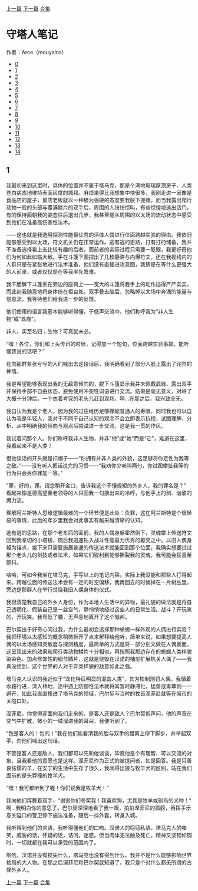 [上一篇](./守塔人笔记00.md)  [下一篇](./守塔人笔记02.md)  [合集](../同人目录.md)

# 守塔人笔记

作者：Arce（mouyains）

* [0](./守塔人笔记00.md)
* [1](./守塔人笔记01.md)
* [2](./守塔人笔记02.md)
* [3](./守塔人笔记03.md)
* [4](./守塔人笔记04.md)
* [5](./守塔人笔记05.md)
* [6](./守塔人笔记06.md)
* [7](./守塔人笔记07.md)
* [8](./守塔人笔记08.md)
* [9](./守塔人笔记09.md)
* [10](./守塔人笔记10.md)
* [11](./守塔人笔记11.md)
* [12](./守塔人笔记12.md)
* [13](./守塔人笔记13.md)
* [14](./守塔人笔记14.md)

## 1

我最初来到这里时，具体的位置并不属于塔马克，那是个满地玻璃屋顶房子、人类苍白病态地维持表面风度的城邦。麻烦来得比我想象中快很多，我刚走进一家像是食品店的屋子，那店老板就以一种极为强硬的态度要我脱下兜帽。而当我露出爬行动物一般的头部与覆满鳞片的双手后，周围的人纷纷惊叫，有些惊惶地逃出店门，有的保持面朝我的姿态往后退出几步，我甚至能从周围的以太场的流动状态中感受到他们在准备高伤害性法术。

——这也就是我选用探测性能最优秀的活体人偶进行位面跨越实验的理由。我依旧能够感受到以太场，符文机关仍在正常运作。逃有逃的思路，打有打的储备，我并不准备选择看上去比较有趣的后者，而前者的实际过程只需要一眨眼，我更好奇他们为何如此如临大敌。手在斗篷下面捏出了几枚静滞与内爆符文，还在我视线内的人群只是在紧张地进行法术准备，他们没有直接进攻意图，我猜是在等什么更强大的人前来，或者仅仅是在等我率先发难。

我干脆解下斗篷丢在旁边的座椅上——宽大的斗篷将我手上的动作挡得严严实实，而此刻我随意地将身体倚在柜台处，双手叠去脑后，忽略掉以太场中奔涌的能量与信息流，我等待他们给我进一步的反馈。

他们使用的语言我基本能够听得懂。于低声交流中，他们称呼我为“非人生物”或“龙裔”。

非人，实至名归；生物？可真就未必。

“嘿！各位，你们和上头传讯的时候，记得加一个短句，位面跨越实验事故。能听懂我说的话吧？”

在向那群紧张兮兮的人们喊出去这段话后，我明确看到了部分人脸上露出了诧异的神情。

我是希望能够表现出我的无敌意倾向的，脱下斗篷显示我并未佩戴武器、露出双手并保持手部不自由状态，避免使用冲突性词语进行交流。结果是毫无意义，对峙了大概十分钟后，一个衣着考究的老头儿赶到现场，啊…在那之后，我兴致全无。

我自认为我是个老人，因为我的过往经历足够撑起普通人的寿限，同时我也可以自认为我是年轻人，我对于不同于自己认知的观念不会立即表示抗拒，试图理解、分析、从中明确我的倾向与观点后尝试进一步交流，这是我一贯的作风。

我试着问那个人。你们称呼我非人生物，并非“他”或“她”而是“它”，难道在这里，我看起来不是人类？

但他谈话的开头就是扣帽子——“你拥有并非人类的外貌，这足够将你定性为我等之敌。”——没有听人把话说完的习惯——“我劝你少吠叫两句，你试图攀扯我等的行为只会另你罪加一等。”

“罪，好的，罪。请您稍开金口，告诉我这个不懂规矩的外乡人，我的罪名是？”
看起来像是德高望重老领导的人只回我一句擤出来的冷哼，与他手上的剑、汹涌的魔力流。

理解阿兰斯特人思维逻辑最难的一个环节便是此处：负罪，这在阿兰斯特是个很轻易的事情，此后的年岁里我会对此事实有越来越清晰的认知。

逃有逃的思路，在那个老东西的面前，我的人偶身躯霍然倒下，灵魂攀上传送符文回到我亲切的小塔楼，随后我迅速钻入战斗性能最为优秀的躯壳之中。以旧人偶身躯为锚点，接下来只需要施展普通的传送法术就能回到那个位面，我确实想要试试那个老头儿的剑技或者法术，如果它们锐利到能够撕裂我的灵魂，我可能会狂喜至颤抖。

哈哈，可如今我坐在塔马克，手写以上的笔记内容。实际上我没能和那些人打得起来。跨越位面的传送法术会有一定的时空偏移，我再回去的时候掉在一片树丛里，旁边是那群人在举行焚烧我旧人偶身体的仪式。

我很清楚我自己的外乡人身份，作为本地人生活中的异物，最礼貌的做法就是将自己透明化、假装自己是一丝空气，静悄悄地经过这些人的日常生活。战斗？开玩笑的，开玩笑。我弯低了腰，无声息地离开了这个城邦。

巴尔契出于好奇心问过我，为什么最初会选择那种蜥蜴一样外观的人偶进行实验？我把环境以太感知的概念稍微拆开了点来解释给他听，简单来说，如果想要提高人偶的以太场感知灵敏度与探测精度，最简单的方式是将一部分刻文做在人偶表面，这呈现出来的效果和爬行类动物鳞片十分相似，再按照我那边存在的蜥蜴人类样貌染染色、加点修饰性的细节鳞片，这就是烧毁在汉诺的柚型扩展机关人偶了——我真没想到，这个世界的人对于异类样貌的敌意如此之强。

塔马克人认识的我近似于“龙化特征明显的混血人类”，其为柏制刑罚人偶。我循着水路行进，深入林地，途中遇上防御性法术就将其暂时静滞化，猛兽或毒蕈则一一避开，如此我直直撞进了塔马克的领域，巴尔契与当时的牧首涅菲尼就等在城市的关隘口处。

涅菲尼，你觉得迎面向我们走来的，是客人还是敌人？巴尔契低声问，他的声音在空气中扩散，微小的一缕溜进我的耳朵，我便听到了。

“包是客人的！包的！”我在他们能看清我的脸与双手的距离上停下脚步，并举起双手，向他们喊出这句话。

不管是客人还是敌人，我们都可以先和他谈谈，毕竟他是个有理智、可以交流的对象，且我看他的意愿也是这样。涅菲尼作为正式的被提问者，如是回答。我是只善良怯懦的羊，在安宁的生活中生存了很久，我闻得出狼与牧羊犬的区别，站在我们面前的是头莽撞的牧羊犬。

“嘿！我可都听到了喔！你们说我是牧羊犬！”

我向他们挥舞着双手，“谢谢你们夸奖我！我喜欢狗，尤其是牧羊或驯鸟的犬种！”
啊…我明白你的意思了。巴尔契深深地看了我一眼，拍拍涅菲尼的肩膀，再挥手示意关隘口的警卫停下施法准备，随后一抖外套，转身入城。

我听得到他们的言语，我听得懂他们的口吻。汉诺人的窃窃私语，塔马克人的嗤笑，威胁的话，怀疑的话，诘问，迷惑。但当肉体无法触及死亡，精神又坚韧如钢时，一切就都在我可以承受的范围内了。

啊哈，汉诺并没有损失什么，塔马克也没有得到什么。我并不是什么能够影响世界格局的大人物。在那之后涅菲尼和巴尔契就知道了，我只是个对什么都无所谓的古怪外乡人。




[上一篇](./守塔人笔记00.md)  [下一篇](./守塔人笔记02.md)  [合集](../同人目录.md)
